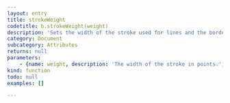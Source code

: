 ```yaml
---
layout: entry
title: strokeWeight
codetitle: b.strokeWeight(weight)
description: 'Sets the width of the stroke used for lines and the border around shapes.'
category: Document
subcategory: Attributes
returns: null
parameters:
    - {name: weight, description: 'The width of the stroke in points.', optional: false, type: [Number]}
kind: function
todo: null
examples: []

---
```

